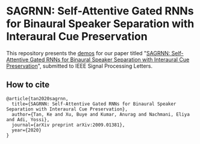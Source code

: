 # SAGRNN: Self-Attentive Gated RNNs for Binaural Speaker Separation with Interaural Cue Preservation

This repository presents the [demos](https://jupiterethan.github.io/sagrnn.github.io/) for our paper titled "[SAGRNN: Self-Attentive Gated RNNs for Binaural Speaker Separation with Interaural Cue Preservation](https://arxiv.org/abs/2009.01381)", submitted to IEEE Signal Processing Letters.

## How to cite

```
@article{tan2020sagrnn,
  title={SAGRNN: Self-Attentive Gated RNNs for Binaural Speaker Separation with Interaural Cue Preservation},
  author={Tan, Ke and Xu, Buye and Kumar, Anurag and Nachmani, Eliya and Adi, Yossi},
  journal={arXiv preprint arXiv:2009.01381},
  year={2020}
}
```
